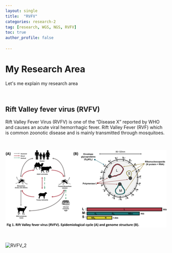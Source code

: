 ```yaml
---
layout: single
title:  "RVFV"
categories: research-2
tag: [research, WGS, NGS, RVFV]
toc: true
author_profile: false

---
```


# My Research Area 

Let's me explain my research area



<br/>



## Rift Valley fever virus (RVFV)

Rift Valley Fever Virus (RVFV) is one of the “Disease X” reported by WHO and causes an acute viral hemorrhagic fever. Rift Valley Fever (RVF) which is common zoonotic disease and is mainly transmitted through mosquitoes.

<br/>

![RVFV_1](https://github.com/rhksdn01/rhksdn01.github.io/blob/master/images/23-02-10-Researches/RVFV_1.png)  

<br/>

![RVFV_2]({{site.url}}/images/23-02-10-Researches/RVFV_2.png)





